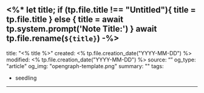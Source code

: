 <%*
let title;
if (tp.file.title !== "Untitled"){
	title = tp.file.title
} else {
	title = await tp.system.prompt('Note Title:')
}
await tp.file.rename(`${title}`)
-%>
---
title: "<% title %>"
created: <% tp.file.creation_date("YYYY-MM-DD") %>
modified: <% tp.file.creation_date("YYYY-MM-DD") %>
source: “”
og_type: "article"
og_img: "opengraph-template.png"
summary: ""
tags:
- seedling
---